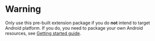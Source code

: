 # Warning

Only use this pre-built extension package if you do **not** intend to target Android platform. If you do, you need to package your own Android resources, see [Getting started guide](../README.md#getting-started).